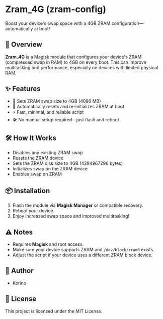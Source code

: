 # Zram_4G (zram-config)

Boost your device's swap space with a 4GB ZRAM configuration—automatically at boot!

## 🚀 Overview

**Zram_4G** is a Magisk module that configures your device's ZRAM (compressed swap in RAM) to 4GB on every boot. This can improve multitasking and performance, especially on devices with limited physical RAM.

## ✨ Features

- 🧠 Sets ZRAM swap size to 4GB (4096 MB)
- 🔄 Automatically resets and re-initializes ZRAM at boot
- ⚡ Fast, minimal, and reliable script
- 🛠️ No manual setup required—just flash and reboot

## 🛠️ How It Works

- Disables any existing ZRAM swap
- Resets the ZRAM device
- Sets the ZRAM disk size to 4GB (4294967296 bytes)
- Initializes swap on the ZRAM device
- Enables swap on ZRAM

## 📦 Installation

1. Flash the module via **Magisk Manager** or compatible recovery.
2. Reboot your device.
3. Enjoy increased swap space and improved multitasking!

## ⚠️ Notes

- Requires **Magisk** and root access.
- Make sure your device supports ZRAM and `/dev/block/zram0` exists.
- Adjust the script if your device uses a different ZRAM block device.

## 👤 Author

- Korino

## 📄 License

This project is licensed under the MIT License.
